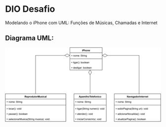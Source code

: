 # DIO Desafio 
Modelando o iPhone com UML: Funções de Músicas, Chamadas e Internet

## Diagrama UML:

![Diagrama de Arquitetura](./docs/diagrama_classes.svg)

